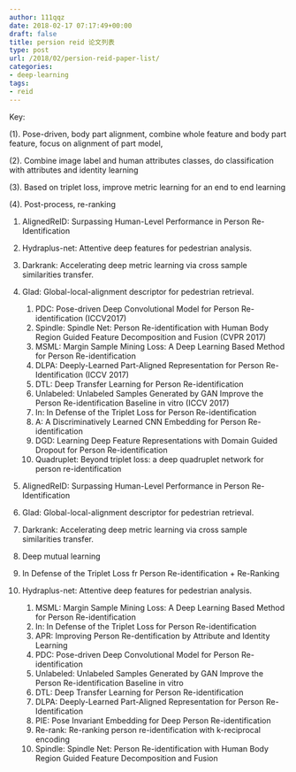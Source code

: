 ```yaml
---
author: 111qqz
date: 2018-02-17 07:17:49+00:00
draft: false
title: persion reid 论文列表
type: post
url: /2018/02/persion-reid-paper-list/
categories:
- deep-learning
tags:
- reid
---
```


Key:

(1). Pose-driven, body part alignment, combine whole feature and body part feature, focus on alignment of part model, 

(2). Combine image label and human attributes classes, do classification with attributes and identity learning 

(3). Based on triplet loss, improve metric learning for an end to end learning

(4). Post-process, re-ranking



1. AlignedReID: Surpassing Human-Level Performance in Person Re-Identification

2. Hydraplus-net: Attentive deep features for pedestrian analysis.

3. Darkrank: Accelerating deep metric learning via cross sample similarities transfer.

4. Glad: Global-local-alignment descriptor for pedestrian retrieval.






      1. PDC: Pose-driven Deep Convolutional Model for Person Re-identification (ICCV2017)
      2. Spindle: Spindle Net: Person Re-identification with Human Body Region Guided Feature Decomposition and Fusion (CVPR 2017)
      3. MSML: Margin Sample Mining Loss: A Deep Learning Based Method for Person Re-identification
      4. DLPA: Deeply-Learned Part-Aligned Representation for Person Re-Identification (ICCV 2017)
      5. DTL: Deep Transfer Learning for Person Re-identification 
      6. Unlabeled: Unlabeled Samples Generated by GAN Improve the Person Re-identification Baseline in vitro (ICCV 2017)
      7. In: In Defense of the Triplet Loss for Person Re-identification
      8. A: A Discriminatively Learned CNN Embedding for Person Re-identification
      9. DGD: Learning Deep Feature Representations with Domain Guided Dropout for Person Re-identification 
      10. Quadruplet: Beyond triplet loss: a deep quadruplet network for person re-identification




1. AlignedReID: Surpassing Human-Level Performance in Person Re-Identification

2. Glad: Global-local-alignment descriptor for pedestrian retrieval.

3. Darkrank: Accelerating deep metric learning via cross sample similarities transfer.

4. Deep mutual learning

5. In Defense of the Triplet Loss fr Person Re-identification + Re-Ranking

6. Hydraplus-net: Attentive deep features for pedestrian analysis.






      1. MSML: Margin Sample Mining Loss: A Deep Learning Based Method for Person Re-identification
      2. In: In Defense of the Triplet Loss for Person Re-identification
      3. APR: Improving Person Re-dentification by Attribute and Identity Learning
      4. PDC: Pose-driven Deep Convolutional Model for Person Re-identification
      5. Unlabeled: Unlabeled Samples Generated by GAN Improve the Person Re-identification Baseline in vitro
      6. DTL: Deep Transfer Learning for Person Re-identification
      7. DLPA: Deeply-Learned Part-Aligned Representation for Person Re-Identification
      8. PIE: Pose Invariant Embedding for Deep Person Re-identification
      9. Re-rank: Re-ranking person re-identification with k-reciprocal encoding
      10. Spindle: Spindle Net: Person Re-identification with Human Body Region Guided Feature Decomposition and Fusion

